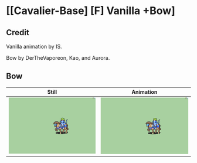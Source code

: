 # [\[Cavalier-Base\] \[F\] Vanilla +Bow]

## Credit

Vanilla animation by IS.

Bow by DerTheVaporeon, Kao, and Aurora.
	
## Bow

| Still | Animation |
| :---: | :-------: |
| ![Bow still](./Bow_000.png) | ![Bow animation](./Bow.gif) |
